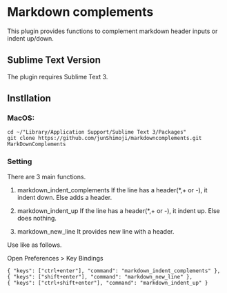 # Markdown complements

This plugin provides functions to complement markdown header inputs or indent up/down.

## Sublime Text Version

The plugin requires Sublime Text 3.

## Instllation

### MacOS: 

    cd ~/"Library/Application Support/Sublime Text 3/Packages"
    git clone https://github.com/junShimoji/markdowncomplements.git MarkDownComplements

### Setting

There are 3 main functions.

1. markdown_indent_complements
If the line has a header(*,+ or -), it indent down. Else adds a header.

2. markdown_indent_up
If the line has a header(*,+ or -), it indent up. Else does nothing.

3. markdown_new_line
It provides new line with a header.

Use like as follows.

Open Preferences > Key Bindings

    { "keys": ["ctrl+enter"], "command": "markdown_indent_complements" },
    { "keys": ["shift+enter"], "command": "markdown_new_line" },
    { "keys": ["ctrl+shift+enter"], "command": "markdown_indent_up" }

